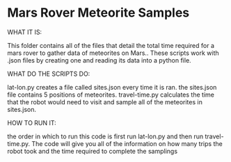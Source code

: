 # Mars Rover Meteorite Samples 


WHAT IT IS:

This folder contains all of the files that detail the total time required for a mars rover to gather data of meteorites on Mars..
These scripts work with .json files by creating one and reading its data into a python file.


WHAT DO THE SCRIPTS DO:

lat-lon.py creates a file called sites.json every time it is ran.
the sites.json file contains 5 positions of meteorites.
travel-time.py calculates the time that the robot would need to visit and sample all of the meteorites in sites.json.


HOW TO RUN IT:

the order in which to run this code is first run lat-lon.py and then run travel-time.py.
The code will give you all of the information on how many trips the robot took and the time required to complete the samplings


